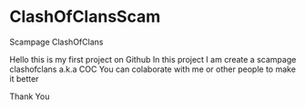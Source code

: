 # ClashOfClansScam
Scampage ClashOfClans

Hello this is my first project on Github
In this project I am create a scampage clashofclans a.k.a COC
You can colaborate with me or other people to make it better

Thank You
